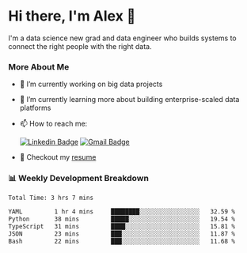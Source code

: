 # Hi there, I'm Alex  👋

I'm a data science new grad and data engineer who builds systems to connect the right people with the right data. 

### More About Me

- 🔭 I’m currently working on big data projects
- 🌱 I’m currently learning more about building enterprise-scaled data platforms
- 📫 How to reach me:

  [![Linkedin Badge](https://img.shields.io/badge/LinkedIn-0077B5?style=for-the-badge&logo=linkedin&logoColor=white)](https://www.linkedin.com/in/alex-chen-112523chen/) [![Gmail Badge](https://img.shields.io/badge/Gmail-D14836?style=for-the-badge&logo=gmail&logoColor=white)](mailto:itsalexchen@gmail.com)
- 📝 Checkout my [resume](https://itsalexchen.vercel.app/AlexChenResume.pdf)



### 📊 Weekly Development Breakdown
<!--START_SECTION:waka-->

```txt
Total Time: 3 hrs 7 mins

YAML         1 hr 4 mins     ████████░░░░░░░░░░░░░░░░░   32.59 %
Python       38 mins         █████░░░░░░░░░░░░░░░░░░░░   19.54 %
TypeScript   31 mins         ████░░░░░░░░░░░░░░░░░░░░░   15.81 %
JSON         23 mins         ███░░░░░░░░░░░░░░░░░░░░░░   11.87 %
Bash         22 mins         ███░░░░░░░░░░░░░░░░░░░░░░   11.68 %
```

<!--END_SECTION:waka-->
